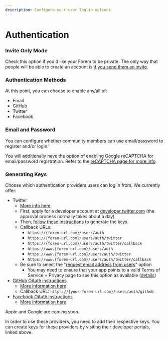 ```yaml
---
description: Configure your user log-in options.
---
```


# Authentication

### Invite Only Mode

Check this option if you'd like your Forem to be private.  The only way that people will be able to create an account is [if you send them an invite](../../users/inviting-a-new-user.md).

### Authentication Methods

At this point, you can choose to enable any/all of:

* Email
* GitHub
* Twitter
* Facebook

### Email and Password

You can configure whether community members can use email/password to register and/or login.'

You will additionally have the option of enabling Google reCAPTCHA for email/password registration.  Refer to the [reCAPTCHA page for more info](google-recaptcha.md).

### Generating Keys

Choose which authentication providers users can log in from. We currently offer:

* Twitter
  * [More info here](https://docs.forem.com/backend/auth-twitter/)
  * First, apply for a developer account at [developer.twitter.com](http://developer.twitter.com/) \(the approval process normally takes about a day\)
  * Then, [follow these instructions](https://developer.twitter.com/en/docs/authentication/guides/log-in-with-twitter) to generate the keys.
  * Callback URLs:
    * `https://{forem-url.com}/users/auth`
    * `https://{forem-url.com}/users/auth/twitter`
    * `https://{forem-url.com}/users/auth/twitter/callback`
    * `https://www.{forem-url.com}/users/auth`
    * `https://www.{forem-url.com}/users/auth/twitter`
    * `https://www.{forem-url.com}/users/auth/twitter/callback`
  * Be sure to select the "[request email address from users](https://user-images.githubusercontent.com/22895284/51078803-9a9a2700-16bb-11e9-8f27-dbfe04b52031.png)" option
    * You may need to ensure that your app points to a valid Terms of Service + Privacy page to see this option as available \([details](https://developer.twitter.com/en/docs/apps/app-permissions)\)
* [GitHub OAuth instructions](https://docs.github.com/en/developers/apps/creating-an-oauth-app)
  * [More information here](https://docs.forem.com/backend/auth-github/)
  * Callback URL: `https://{your-forem-url.com}/users/auth/github`
* [Facebook OAuth instructions](https://developers.facebook.com/docs/apps)
  * [More information here](https://docs.forem.com/backend/auth-facebook/) 

Apple and Google are coming soon.

In order to use these providers, you need to add their respective keys. You can create keys for these providers by visiting their developer portals, linked above.

